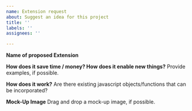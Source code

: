 ```yaml
---
name: Extension request
about: Suggest an idea for this project
title: ''
labels: ''
assignees: ''

---
```


**Name of proposed Extension**

**How does it save time / money? How does it enable new things?**
Provide examples, if possible.

**How does it work?**
Are there existing javascript objects/functions that can be incorporated?

**Mock-Up Image**
Drag and drop a mock-up image, if possible.
